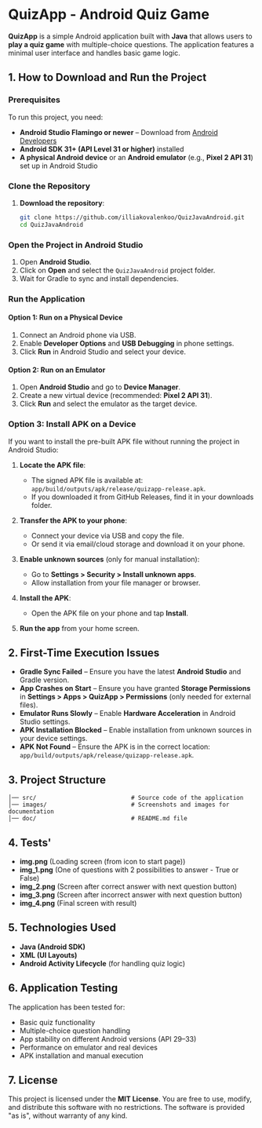 # QuizApp - Android Quiz Game

**QuizApp** is a simple Android application built with **Java** that allows users to **play a quiz game** with multiple-choice questions. The application features a minimal user interface and handles basic game logic.

## 1. How to Download and Run the Project

### **Prerequisites**

To run this project, you need:

- **Android Studio Flamingo or newer** – Download from [Android Developers](https://developer.android.com/studio)
- **Android SDK 31+ (API Level 31 or higher)** installed
- **A physical Android device** or an **Android emulator** (e.g., **Pixel 2 API 31**) set up in Android Studio

### **Clone the Repository**

1. **Download the repository**:
   ```sh
   git clone https://github.com/illiakovalenkoo/QuizJavaAndroid.git
   cd QuizJavaAndroid
   ```

### **Open the Project in Android Studio**

1. Open **Android Studio**.
2. Click on **Open** and select the `QuizJavaAndroid` project folder.
3. Wait for Gradle to sync and install dependencies.

### **Run the Application**

#### **Option 1: Run on a Physical Device**

1. Connect an Android phone via USB.
2. Enable **Developer Options** and **USB Debugging** in phone settings.
3. Click **Run** in Android Studio and select your device.

#### **Option 2: Run on an Emulator**

1. Open **Android Studio** and go to **Device Manager**.
2. Create a new virtual device (recommended: **Pixel 2 API 31**).
3. Click **Run** and select the emulator as the target device.

### **Option 3: Install APK on a Device**

If you want to install the pre-built APK file without running the project in Android Studio:

1. **Locate the APK file**:
   - The signed APK file is available at: `app/build/outputs/apk/release/quizapp-release.apk`.
   - If you downloaded it from GitHub Releases, find it in your downloads folder.

2. **Transfer the APK to your phone**:
   - Connect your device via USB and copy the file.
   - Or send it via email/cloud storage and download it on your phone.

3. **Enable unknown sources** (only for manual installation):
   - Go to **Settings > Security > Install unknown apps**.
   - Allow installation from your file manager or browser.

4. **Install the APK**:
   - Open the APK file on your phone and tap **Install**.

5. **Run the app** from your home screen.

## 2. First-Time Execution Issues

- **Gradle Sync Failed** – Ensure you have the latest **Android Studio** and Gradle version.
- **App Crashes on Start** – Ensure you have granted **Storage Permissions** in **Settings > Apps > QuizApp > Permissions** (only needed for external files).
- **Emulator Runs Slowly** – Enable **Hardware Acceleration** in Android Studio settings.
- **APK Installation Blocked** – Enable installation from unknown sources in your device settings.
- **APK Not Found** – Ensure the APK is in the correct location: `app/build/outputs/apk/release/quizapp-release.apk`.

## 3. Project Structure

```
│── src/                           # Source code of the application
│── images/                        # Screenshots and images for documentation
│── doc/                           # README.md file
```
## 4. Tests'
- **img.png** (Loading screen (from icon to start page))
- **img_1.png** (One of questions with 2 possibilities to answer - True or False)
- **img_2.png** (Screen after correct answer with next question button)
- **img_3.png** (Screen after incorrect answer with next question button)
- **img_4.png** (Final screen with result)
## 5. Technologies Used

- **Java (Android SDK)**
- **XML (UI Layouts)**
- **Android Activity Lifecycle** (for handling quiz logic)

## 6. Application Testing

The application has been tested for:

- Basic quiz functionality
- Multiple-choice question handling
- App stability on different Android versions (API 29–33)
- Performance on emulator and real devices
- APK installation and manual execution

## 7. License

This project is licensed under the **MIT License**. You are free to use, modify, and distribute this software with no restrictions. The software is provided "as is", without warranty of any kind.

